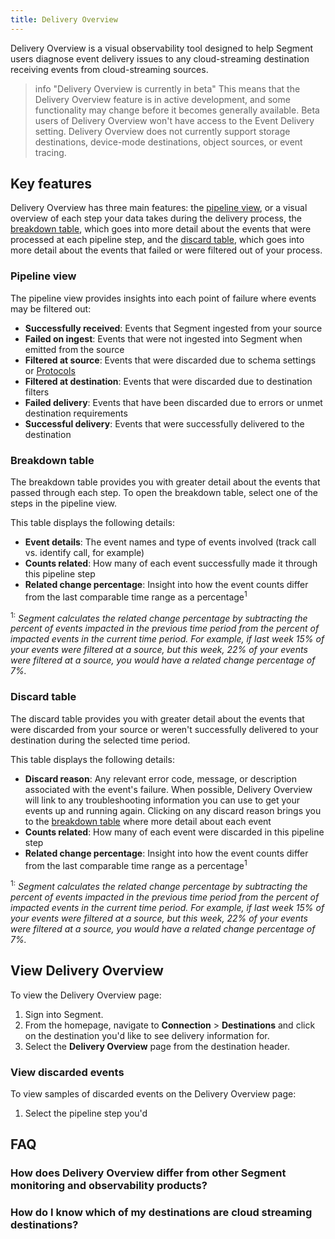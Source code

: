 ```yaml
---
title: Delivery Overview
---
```


Delivery Overview is a visual observability tool designed to help Segment users diagnose event delivery issues to any cloud-streaming destination receiving events from cloud-streaming sources. 

> info "Delivery Overview is currently in beta"
> This means that the Delivery Overview feature is in active development, and some functionality may change before it becomes generally available. Beta users of Delivery Overview won't have access to the Event Delivery setting. Delivery Overview does not currently support storage destinations, device-mode destinations, object sources, or event tracing. 

## Key features

Delivery Overview has three main features: the [pipeline view](#pipeline-view), or a visual overview of each step your data takes during the delivery process, the [breakdown table](#breakdown-table), which goes into more detail about the events that were processed at each pipeline step, and the [discard table](#discard-table), which goes into more detail about the events that failed or were filtered out of your process. 

### Pipeline view
The pipeline view provides insights into each point of failure where events may be filtered out:
- **Successfully received**: Events that Segment ingested from your source
- **Failed on ingest**: Events that were not ingested into Segment when emitted from the source
- **Filtered at source**: Events that were discarded due to schema settings or [Protocols](/docs/protocols/)
- **Filtered at destination**: Events that were discarded due to destination filters
- **Failed delivery**: Events that have been discarded due to errors or unmet destination requirements
- **Successful delivery**: Events that were successfully delivered to the destination

### Breakdown table
The breakdown table provides you with greater detail about the events that passed through each step. To open the breakdown table, select one of the steps in the pipeline view. 

This table displays the following details:
- **Event details**: The event names and type of events involved (track call vs. identify call, for example)
- **Counts related**: How many of each event successfully made it through this pipeline step
- **Related change percentage**: Insight into how the event counts differ from the last comparable time range as a percentage<sup>1</sup>

<sup>1:</sup> *Segment calculates the related change percentage by subtracting the percent of events impacted in the previous time period from the percent of impacted events in the current time period. For example, if last week 15% of your events were filtered at a source, but this week, 22% of your events were filtered at a source, you would have a related change percentage of 7%.*

<!--- Is this abs value? or can you have negative% related change percentage--->


### Discard table
The discard table provides you with greater detail about the events that were discarded from your source or weren't successfully delivered to your destination during the selected time period. 

This table displays the following details:
- **Discard reason**: Any relevant error code, message, or description associated with the event's failure. When possible, Delivery Overview will link to any troubleshooting information you can use to get your events up and running again. Clicking on any discard reason brings you to the [breakdown table](#breakdown-table,) where more detail about each event 
- **Counts related**: How many of each event were discarded in this pipeline step
- **Related change percentage**: Insight into how the event counts differ from the last comparable time range as a percentage<sup>1</sup>

<sup>1:</sup> *Segment calculates the related change percentage by subtracting the percent of events impacted in the previous time period from the percent of impacted events in the current time period. For example, if last week 15% of your events were filtered at a source, but this week, 22% of your events were filtered at a source, you would have a related change percentage of 7%.*


## View Delivery Overview
To view the Delivery Overview page:
1. Sign into Segment.
2. From the homepage, navigate to **Connection** > **Destinations** and click on the destination you'd like to see delivery information for.
3. Select the **Delivery Overview** page from the destination header.

### View discarded events
To view samples of discarded events on the Delivery Overview page:
1. Select the pipeline step you'd


## FAQ

### How does Delivery Overview differ from other Segment monitoring and observability products?

### How do I know which of my destinations are cloud streaming destinations?

